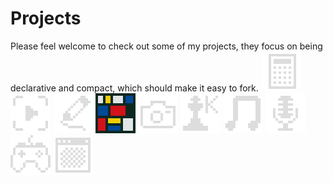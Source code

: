 # Projects
Please feel welcome to check out some of my projects, they focus on being declarative and compact, which should make it easy to fork.
[![gui calculator](https://raw.githubusercontent.com/boukew99/gui_calculator/main/addons/calculator/icon.png)](https://github.com/boukew99/gui_calculator)
[![scratch animator](https://raw.githubusercontent.com/boukew99/scratch_animater/main/animator/scratch_animator.png)](https://github.com/boukew99/scratch_animater)
[![scratch canvas](https://raw.githubusercontent.com/boukew99/scratch_canvas/main/canvas/scratch_canvas.png)](https://github.com/boukew99/scratch_canvas)
[![mondriaan maker](https://raw.githubusercontent.com/boukew99/mondriaan_maker/main/mondriaan/mondriaan-maker.png)](https://github.com/boukew99/mondriaan_maker)
[![screen capturerer](https://raw.githubusercontent.com/boukew99/screen_capture/main/addons/screen_capture/screen_capture.png)](https://github.com/boukew99/screen_capture)
[![text chess](https://raw.githubusercontent.com/boukew99/text_chess/main/icon.png)](https://github.com/boukew99/text_chess)
[![audio station](https://raw.githubusercontent.com/boukew99/audio_station/main/addons/audio_station/audio_station-4x.png)](https://github.com/boukew99/audio_station)
[![mic recorder](https://raw.githubusercontent.com/boukew99/mic_recorder/main/addons/mic_recorder/mic_recorder.png)](https://github.com/boukew99/mic_recorder)
[![joypad lab](https://raw.githubusercontent.com/boukew99/joypad_lab/main/icon.png)](https://github.com/boukew99/joypad_lab)
[![shader window](https://raw.githubusercontent.com/boukew99/shader_window/main/addons/shader_window/shader_window.png)](https://github.com/boukew99/shader_window)
